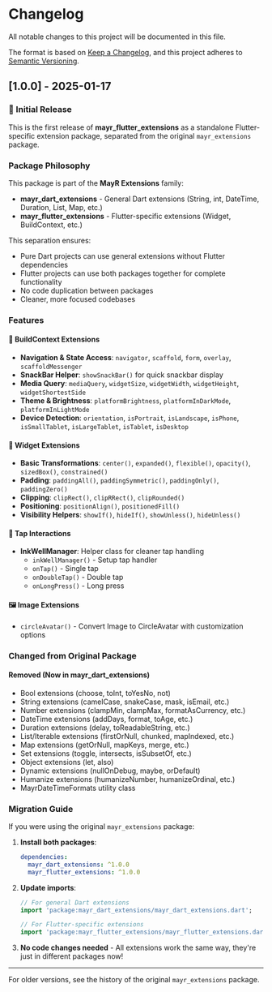 # Changelog

All notable changes to this project will be documented in this file.

The format is based on [Keep a Changelog](https://keepachangelog.com/en/1.0.0/),
and this project adheres to [Semantic Versioning](https://semver.org/spec/v2.0.0.html).

## [1.0.0] - 2025-01-17

### 🎉 Initial Release

This is the first release of **mayr_flutter_extensions** as a standalone Flutter-specific extension package, separated from the original `mayr_extensions` package.

### Package Philosophy

This package is part of the **MayR Extensions** family:
- **mayr_dart_extensions** - General Dart extensions (String, int, DateTime, Duration, List, Map, etc.)
- **mayr_flutter_extensions** - Flutter-specific extensions (Widget, BuildContext, etc.)

This separation ensures:
- Pure Dart projects can use general extensions without Flutter dependencies
- Flutter projects can use both packages together for complete functionality
- No code duplication between packages
- Cleaner, more focused codebases

### Features

#### 🧱 BuildContext Extensions
- **Navigation & State Access**: `navigator`, `scaffold`, `form`, `overlay`, `scaffoldMessenger`
- **SnackBar Helper**: `showSnackBar()` for quick snackbar display
- **Media Query**: `mediaQuery`, `widgetSize`, `widgetWidth`, `widgetHeight`, `widgetShortestSide`
- **Theme & Brightness**: `platformBrightness`, `platformInDarkMode`, `platformInLightMode`
- **Device Detection**: `orientation`, `isPortrait`, `isLandscape`, `isPhone`, `isSmallTablet`, `isLargeTablet`, `isTablet`, `isDesktop`

#### 🎨 Widget Extensions
- **Basic Transformations**: `center()`, `expanded()`, `flexible()`, `opacity()`, `sizedBox()`, `constrained()`
- **Padding**: `paddingAll()`, `paddingSymmetric()`, `paddingOnly()`, `paddingZero()`
- **Clipping**: `clipRect()`, `clipRRect()`, `clipRounded()`
- **Positioning**: `positionAlign()`, `positionedFill()`
- **Visibility Helpers**: `showIf()`, `hideIf()`, `showUnless()`, `hideUnless()`

#### 🔘 Tap Interactions
- **InkWellManager**: Helper class for cleaner tap handling
  - `inkWellManager()` - Setup tap handler
  - `onTap()` - Single tap
  - `onDoubleTap()` - Double tap
  - `onLongPress()` - Long press

#### 🖼️ Image Extensions
- `circleAvatar()` - Convert Image to CircleAvatar with customization options

### Changed from Original Package

#### Removed (Now in mayr_dart_extensions)
- Bool extensions (choose, toInt, toYesNo, not)
- String extensions (camelCase, snakeCase, mask, isEmail, etc.)
- Number extensions (clampMin, clampMax, formatAsCurrency, etc.)
- DateTime extensions (addDays, format, toAge, etc.)
- Duration extensions (delay, toReadableString, etc.)
- List/Iterable extensions (firstOrNull, chunked, mapIndexed, etc.)
- Map extensions (getOrNull, mapKeys, merge, etc.)
- Set extensions (toggle, intersects, isSubsetOf, etc.)
- Object extensions (let, also)
- Dynamic extensions (nullOnDebug, maybe, orDefault)
- Humanize extensions (humanizeNumber, humanizeOrdinal, etc.)
- MayrDateTimeFormats utility class

### Migration Guide

If you were using the original `mayr_extensions` package:

1. **Install both packages**:
   ```yaml
   dependencies:
     mayr_dart_extensions: ^1.0.0
     mayr_flutter_extensions: ^1.0.0
   ```

2. **Update imports**:
   ```dart
   // For general Dart extensions
   import 'package:mayr_dart_extensions/mayr_dart_extensions.dart';
   
   // For Flutter-specific extensions
   import 'package:mayr_flutter_extensions/mayr_flutter_extensions.dart';
   ```

3. **No code changes needed** - All extensions work the same way, they're just in different packages now!

---

For older versions, see the history of the original `mayr_extensions` package.
